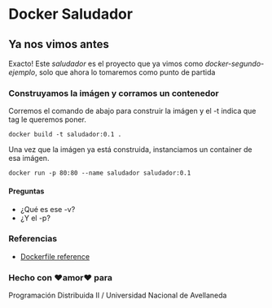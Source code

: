 # Docker Saludador

## Ya nos vimos antes

Exacto! Este *saludador* es el proyecto que ya vimos como *docker-segundo-ejemplo*, solo que ahora lo tomaremos como punto de partida

### Construyamos la imágen y corramos un contenedor

Corremos el comando de abajo para construir la imágen y el -t indica que tag le queremos poner.

`docker build -t saludador:0.1 .`

Una vez que la imágen ya está construida, instanciamos un container de esa imágen.

`docker run -p 80:80 --name saludador saludador:0.1`

#### Preguntas

- ¿Qué es ese -v?
- ¿Y el -p?

### Referencias

- [Dockerfile reference](https://docs.docker.com/engine/reference/builder/)

### Hecho con ❤️amor❤️ para

Programación Distribuida II / Universidad Nacional de Avellaneda
